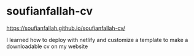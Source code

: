 # soufianfallah-cv

https://soufianfallah.github.io/soufianfallah-cv/

I learned how to deploy with netlify and customize a template to make a downloadable cv  on my website
